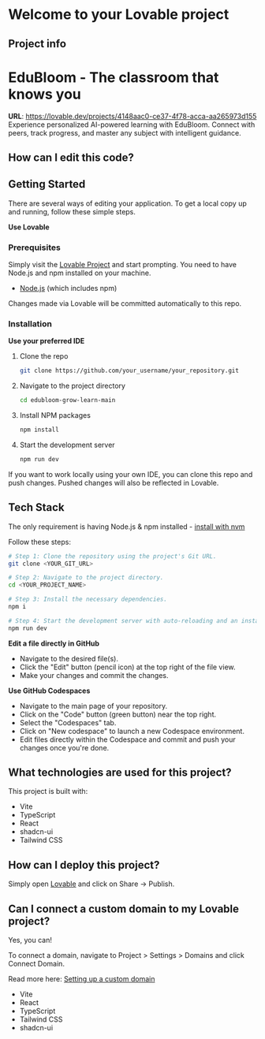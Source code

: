 # Welcome to your Lovable project

## Project info
# EduBloom - The classroom that knows you

**URL**: https://lovable.dev/projects/4148aac0-ce37-4f78-acca-aa265973d155
Experience personalized AI-powered learning with EduBloom. Connect with peers, track progress, and master any subject with intelligent guidance.

## How can I edit this code?
## Getting Started

There are several ways of editing your application.
To get a local copy up and running, follow these simple steps.

**Use Lovable**
### Prerequisites

Simply visit the [Lovable Project](https://lovable.dev/projects/4148aac0-ce37-4f78-acca-aa265973d155) and start prompting.
You need to have Node.js and npm installed on your machine.
* [Node.js](https://nodejs.org/) (which includes npm)

Changes made via Lovable will be committed automatically to this repo.
### Installation

**Use your preferred IDE**
1. Clone the repo
   ```sh
   git clone https://github.com/your_username/your_repository.git
   ```
2. Navigate to the project directory
   ```sh
   cd edubloom-grow-learn-main
   ```
3. Install NPM packages
   ```sh
   npm install
   ```
4. Start the development server
   ```sh
   npm run dev
   ```

If you want to work locally using your own IDE, you can clone this repo and push changes. Pushed changes will also be reflected in Lovable.
## Tech Stack

The only requirement is having Node.js & npm installed - [install with nvm](https://github.com/nvm-sh/nvm#installing-and-updating)

Follow these steps:

```sh
# Step 1: Clone the repository using the project's Git URL.
git clone <YOUR_GIT_URL>

# Step 2: Navigate to the project directory.
cd <YOUR_PROJECT_NAME>

# Step 3: Install the necessary dependencies.
npm i

# Step 4: Start the development server with auto-reloading and an instant preview.
npm run dev
```

**Edit a file directly in GitHub**

- Navigate to the desired file(s).
- Click the "Edit" button (pencil icon) at the top right of the file view.
- Make your changes and commit the changes.

**Use GitHub Codespaces**

- Navigate to the main page of your repository.
- Click on the "Code" button (green button) near the top right.
- Select the "Codespaces" tab.
- Click on "New codespace" to launch a new Codespace environment.
- Edit files directly within the Codespace and commit and push your changes once you're done.

## What technologies are used for this project?

This project is built with:

- Vite
- TypeScript
- React
- shadcn-ui
- Tailwind CSS

## How can I deploy this project?

Simply open [Lovable](https://lovable.dev/projects/4148aac0-ce37-4f78-acca-aa265973d155) and click on Share -> Publish.

## Can I connect a custom domain to my Lovable project?

Yes, you can!

To connect a domain, navigate to Project > Settings > Domains and click Connect Domain.

Read more here: [Setting up a custom domain](https://docs.lovable.dev/tips-tricks/custom-domain#step-by-step-guide)
*   Vite
*   React
*   TypeScript
*   Tailwind CSS
*   shadcn-ui
